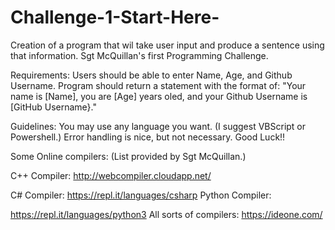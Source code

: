 # Challenge-1-Start-Here-
Creation of a program that wil take user input and produce a sentence using that information.
Sgt McQuillan's first Programming Challenge.

Requirements:
  Users should be able to enter Name, Age, and Github Username.
  Program should return a statement with the format of:
  "Your name is [Name], you are [Age] years oled, and your Github Username is [GitHub Username}."
  
Guidelines:
  You may use any language you want. (I suggest VBScript or Powershell.) 
  Error handling is nice, but not necessary.
  Good Luck!!
  
  
Some Online compilers: (List provided by Sgt McQuillan.)
 
C++ Compiler: http://webcompiler.cloudapp.net/


C# Compiler: https://repl.it/languages/csharp Python
Compiler: 


https://repl.it/languages/python3 All sorts of compilers:
https://ideone.com/


